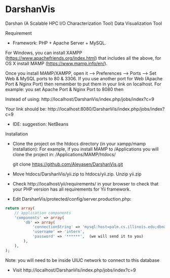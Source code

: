 # DarshanVis
Darshan (A Scalable HPC I/O Characterization Tool) Data Visualization Tool

Requirement
 - Framework: PHP + Apache Server + MySQL. 
   
For Windows, you can install XAMPP (https://www.apachefriends.org/index.html) that includes all the above, for OS X install MAMP (https://www.mamp.info/en/). 

Once you install MAMP/XAMPP, open it --> Preferences --> Ports --> Set Web & MySQL ports to 80 & 3306. If you use another port for Web (Apache Port & Nginx Port) then remember to put them in your link on localhost. For example: you set Apache Port & Nginx Port to 8080 then 

Instead of using: http://localhost/DarshanVis/index.php/jobs/index?c=9

Your link should be: http://localhost:8080/DarshanVis/index.php/jobs/index?c=9

 - IDE: suggestion: NetBeans
 
Installation
 - Clone the project on the htdocs directory (in your xampp/mamp installation): For example, if you install MAMP to /Applications you will clone the project in: /Applications/MAMP/htdocs/
 
    git clone https://github.com/Aleyasen/DarshanVis.git

 - Move htdocs/DarshanVis/yii.zip to htdocs/yii.zip.  Unzip yii.zip
 - Check http://localhost/yii/requirements/ in your browser to check that your PHP version has all requirements for Yii framework.
 - Edit DarshanVis/protected/config/server.production.php: 
 
```php
return array(
	// application components
	'components' => array(
		'db' => array(
			'connectionString' => 'mysql:host=palm.cs.illinois.edu;dbname=mira_final',
			'username' => 'intern',
			'password' => '******',  (we will send it to you)
		),
	),
);
```
 
 Note: you will need to be inside UIUC network to connect to this database

 - Visit http://localhost/DarshanVis/index.php/jobs/index?c=9
